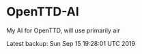 # OpenTTD-AI
My AI for OpenTTD, will use primarily air

Latest backup: Sun Sep 15 19:28:01 UTC 2019
